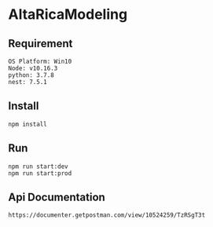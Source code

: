 # AltaRicaModeling

## Requirement
```
OS Platform: Win10
Node: v10.16.3
python: 3.7.8
nest: 7.5.1
```

## Install
```
npm install
```

## Run
```
npm run start:dev
npm run start:prod
```

## Api Documentation
```
https://documenter.getpostman.com/view/10524259/TzRSgT3t
```